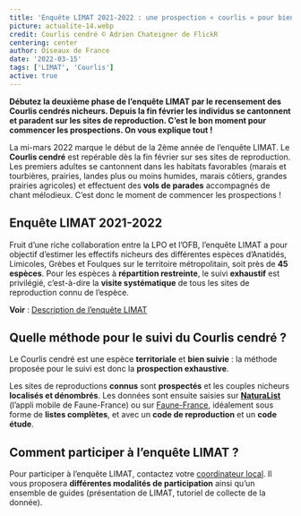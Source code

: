 ```yaml
---
title: 'Enquête LIMAT 2021-2022 : une prospection « courlis » pour bien commencer la saison !'
picture: actualite-14.webp
credit: Courlis cendré © Adrien Chateigner de FlickR
centering: center
author: Oiseaux de France
date: '2022-03-15'
tags: ['LIMAT', 'Courlis']
active: true
---
```


**Débutez la deuxième phase de l’enquête LIMAT par le recensement des Courlis cendrés nicheurs. Depuis la fin février les individus se cantonnent et paradent sur les sites de reproduction. C’est le bon moment pour commencer les prospections. On vous explique tout&nbsp;!**

La mi-mars 2022 marque le début de la 2ème année de l’enquête LIMAT. Le **Courlis cendré** est repérable dès la fin février sur ses sites de reproduction. Les premiers adultes se cantonnent dans les habitats favorables (marais et tourbières, prairies, landes plus ou moins humides, marais côtiers, grandes prairies agricoles) et effectuent des **vols de parades** accompagnés de chant mélodieux. C’est donc le moment de commencer les prospections&nbsp;!

## Enquête LIMAT 2021-2022

Fruit d’une riche collaboration entre la LPO et l’OFB, l’enquête LIMAT a pour objectif d’estimer les effectifs nicheurs des différentes espèces d’Anatidés, Limicoles, Grèbes et Foulques sur le territoire métropolitain, soit près de **45 espèces**. Pour les espèces à **répartition restreinte**, le suivi **exhaustif** est privilégié, c’est-à-dire la **visite systématique** de tous les sites de reproduction connu de l’espèce.

**Voir** : [Description de l’enquête LIMAT](https://www.oiseauxdefrance.org/get-involved/limat)

## Quelle méthode pour le suivi du Courlis cendré&nbsp;?

Le Courlis cendré est une espèce **territoriale** et **bien suivie** : la méthode proposée pour le suivi est donc la **prospection exhaustive**.

Les sites de reproductions **connus** sont **prospectés** et les couples nicheurs **localisés et dénombrés**. Les données sont ensuite saisies sur **[NaturaList](https://play.google.com/store/apps/details?id=ch.biolovision.naturalist&hl=fr&gl=US)** (l’appli mobile de Faune-France) ou sur [Faune-France](https://www.faune-france.org/), idéalement sous forme de **listes complètes**, et avec un **code de reproduction** et un **code étude**.

## Comment participer à l’enquête LIMAT ?

Pour participer à l’enquête LIMAT, contactez votre [coordinateur local](https://www.faune-france.org/index.php?m_id=20161). Il vous proposera **différentes modalités de participation** ainsi qu’un ensemble de guides (présentation de LIMAT, tutoriel de collecte de la donnée).
